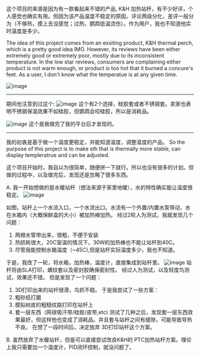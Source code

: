这个项目的来源是因为有一款看起来不错的产品, K&H 加热站杆，有不少好评，个人感觉也确实有用。但因为该产品温度不稳定的原因，评论两级分化，差评一般分为（不够热，摸上去没感觉；过热，鹦鹉低温烫伤）。作为用户，我也不知道他实时温度是多少。

The idea of this project comes from an exsiting product, K&H thermal perch, which is a pretty good idea IMO. However, its reviews have been either extremely good or extremely poor, mostly due to its inconsistent temperature. In the low star reviews, consumers are complaining either product is not warm enough, or product is too hot that it burned a concure's feet. As a user, I don't know what the temperatue is at any given time.

![image](https://user-images.githubusercontent.com/1382734/216394509-73d11a27-817f-42f5-8a2e-8797cb25eaf5.png)


--------------------------------

期间也注意到过这个:
![image](https://user-images.githubusercontent.com/1382734/216998655-c9d83915-6c71-48a7-b8c1-56735950deed.png)
这个有2个选择，硅胶套或者不锈钢套。卖家也表明不锈钢保温效果不如硅胶，但鹦鹉会咬硅胶，所以是消耗品。

![image](https://user-images.githubusercontent.com/1382734/216999318-a674b5d0-ee39-4c8e-a9f2-b08e823a353e.png)
这个是我做完了我的平台后才发现的。

---------------------------------------


我的初衷是基于做一个温度更稳定，并能知道温度，调整温度的产品。
So the purpose of this project is to make sth that is thermally more stable, can display templeratrue and can be adjusted.

这个项目开始时，我自以为很简单，随便拼一下就行。所以也没有很多的计划。但做的过程中，以及做完后，发现还是忽略了很多东西。

A. 我一开始想做的是水暖站杆（想法来源于家里地暖），水的特性确实能让温度很稳定。
![image](https://user-images.githubusercontent.com/1382734/217002036-5b0dd2e6-5b75-4d1b-b261-a3caefaf3fbb.png)

如图，站杆上一个水流入口，一个水流出口。水流有一个外置/内置水泵带动，水在水箱内（大概保鲜盒的大小）被加热棒加热。
经过2轮人为测试，我就发现几个问题：
1. 两根水管带出来，很粗，不便于安装
2. 热损耗很大，20C室温的情况下，30W的加热棒也不能让站杆到40C。
3. 尽管我能控制水箱温度（~45C),但是站杆实际温度多少，我也不知道。

于是，我改了一轮，将水箱，加热棒，温度计，直接集成到站杆里。
![image](https://user-images.githubusercontent.com/1382734/217003808-a069c635-3005-4b4c-8c07-f2ff547b5dfe.png)
站杆将由SLA打印，螺纹套以及密封胶确保密封性。
经过人为测试，以及轻度鸟测试，效果还不错。
但是发现了一个问题：
1. 3D打印出来的站杆很滑，鸟抓不稳。
于是我尝试了一些方案：
1. 粗砂纸打磨
2. 模拟树皮的粗糙纹路打印在站杆上
3. 套一层东西（网球吸汗带/硅胶/皮带,etc)
测试了几种之后，发现套一层东西效果最好，但这样他也变成了消耗品。并且套与站杆之间有缝隙，可能导致导热不良。
在想了一段时间后，决定放弃 3D打印站杆这个方案。

B. 虽然放弃了水暖站杆，但是可以直接尝试改良K&H的 PTC加热站杆方案。理论上我只需要加一个温度计，PID闭环控制，就没问题了。


